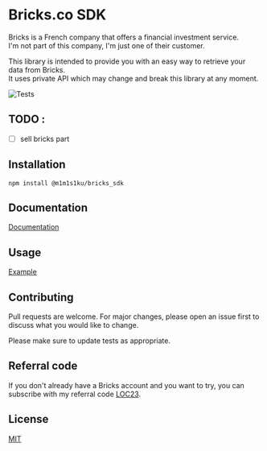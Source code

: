 # Bricks.co SDK

Bricks is a French company that offers a financial investment service.  
I'm not part of this company, I'm just one of their customer.

This library is intended to provide you with an easy way to retrieve your data from Bricks.  
It uses private API which may change and break this library at any moment.

![Tests](https://github.com/m1m1s1ku/bricks_sdk/actions/workflows/ci.yml/badge.svg)

## TODO :

- [ ] sell bricks part

## Installation

```
npm install @m1m1s1ku/bricks_sdk
```

## Documentation

[Documentation](https://m1m1s1ku.github.io/bricks_sdk/)

## Usage

[Example](https://github.com/m1m1s1ku/bricks_sdk/blob/main/call-all-apis.ts)

## Contributing

Pull requests are welcome. For major changes, please open an issue first to discuss what you would like to change.

Please make sure to update tests as appropriate.

## Referral code

If you don't already have a Bricks account and you want to try, you can subscribe with my referral code [LOC23](https://app.bricks.co/sign-up/LOC23).

## License

[MIT](./LICENSE)
